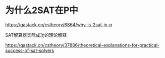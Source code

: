 # 为什么2SAT在P中


https://qastack.cn/cstheory/6864/why-is-2sat-in-p




SAT解算器实际成功的理论解释

https://qastack.cn/cstheory/37886/theoretical-explanations-for-practical-success-of-sat-solvers






















